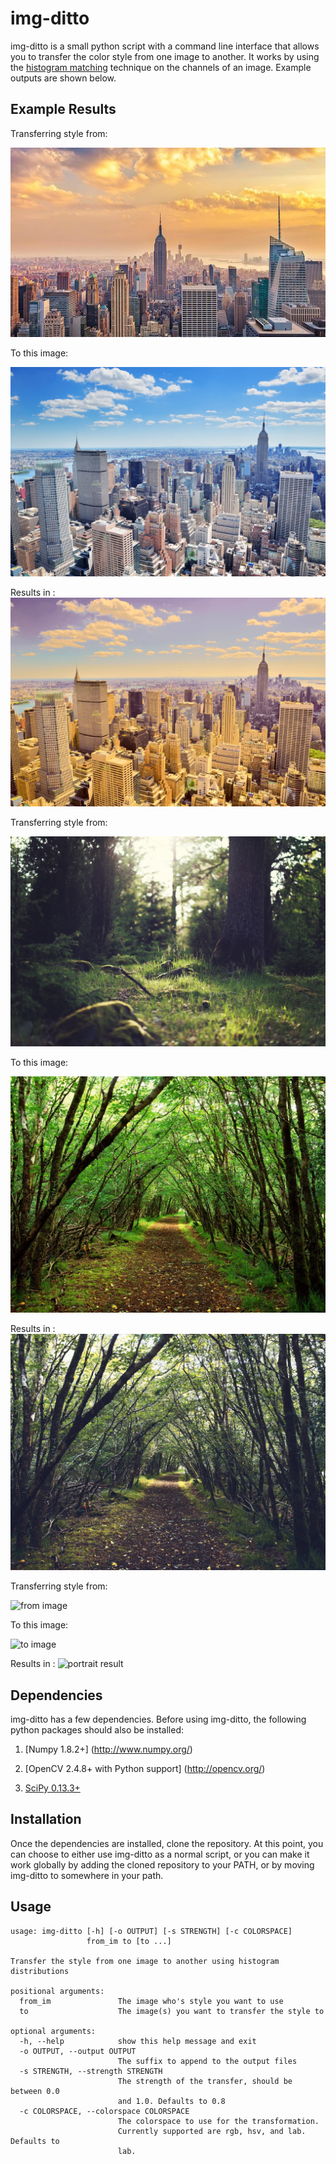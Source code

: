 # img-ditto
img-ditto is a small python script with a command line interface that 
allows you to transfer the color style from one image to another. It works by 
using the [histogram matching](https://en.wikipedia.org/wiki/Histogram_matching)
technique on the channels of an image. Example outputs are shown below.

## Example Results
Transferring style from:

![ from image ](examples/ny_from.jpg)

To this image:

![to image](examples/ny_to.jpg)

Results in :
![New York result](examples/ny_lab.jpg)

Transferring style from:

![ from image ](examples/forest_from.jpg)

To this image:

![to image](examples/forest_to.jpg)

Results in :
![Forest result](examples/forest_lab.jpg)

Transferring style from:

![ from image ](examples/portrait_from.jpg)

To this image:

![to image](examples/portrait_to.jpg)

Results in :
![portrait result](examples/portrait_lab.jpg)

## Dependencies
img-ditto has a few dependencies. Before using img-ditto, the following python packages should also be installed:

1. [Numpy 1.8.2+] (http://www.numpy.org/)

2. [OpenCV 2.4.8+ with Python support] (http://opencv.org/)

3. [SciPy 0.13.3+](https://www.scipy.org/)

## Installation
Once the dependencies are installed, clone the repository. At this point, you can choose to either use img-ditto as a normal script, or you can make it work globally by adding the cloned repository to your PATH, or by moving img-ditto to somewhere in your path.

## Usage
```
usage: img-ditto [-h] [-o OUTPUT] [-s STRENGTH] [-c COLORSPACE]
                 from_im to [to ...]

Transfer the style from one image to another using histogram distributions

positional arguments:
  from_im               The image who's style you want to use
  to                    The image(s) you want to transfer the style to

optional arguments:
  -h, --help            show this help message and exit
  -o OUTPUT, --output OUTPUT
                        The suffix to append to the output files
  -s STRENGTH, --strength STRENGTH
                        The strength of the transfer, should be between 0.0
                        and 1.0. Defaults to 0.8
  -c COLORSPACE, --colorspace COLORSPACE
                        The colorspace to use for the transformation.
                        Currently supported are rgb, hsv, and lab. Defaults to
                        lab.
```

